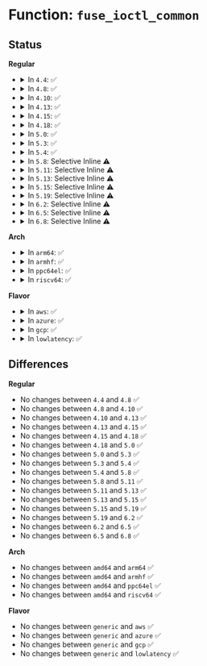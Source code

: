 # Function: <code>fuse_ioctl_common</code>

## Status
<b>Regular</b>
<ul>
<li>
<details>
<summary>In <code>4.4</code>: ✅</summary>

```c
long int fuse_ioctl_common(struct file *file, unsigned int cmd, long unsigned int arg, unsigned int flags);
```

**Collision:** Unique Global

**Inline:** No

**Transformation:** False

**Instances:**

```
In fs/fuse/file.c (ffffffff8131a800)
Location: fs/fuse/file.c:2630
Inline: False
Direct callers:
  - fs/fuse/dir.c:fuse_dir_compat_ioctl
  - fs/fuse/dir.c:fuse_dir_ioctl
  - fs/fuse/file.c:fuse_file_compat_ioctl
  - fs/fuse/file.c:fuse_file_ioctl
```
**Symbols:**

```
ffffffff8131a800-ffffffff8131a872: fuse_ioctl_common (STB_GLOBAL)
```
</details>
</li>
<li>
<details>
<summary>In <code>4.8</code>: ✅</summary>

```c
long int fuse_ioctl_common(struct file *file, unsigned int cmd, long unsigned int arg, unsigned int flags);
```

**Collision:** Unique Global

**Inline:** No

**Transformation:** False

**Instances:**

```
In fs/fuse/file.c (ffffffff8134f2d0)
Location: fs/fuse/file.c:2700
Inline: False
Direct callers:
  - fs/fuse/dir.c:fuse_dir_compat_ioctl
  - fs/fuse/dir.c:fuse_dir_ioctl
  - fs/fuse/file.c:fuse_file_compat_ioctl
  - fs/fuse/file.c:fuse_file_ioctl
```
**Symbols:**

```
ffffffff8134f2d0-ffffffff8134f342: fuse_ioctl_common (STB_GLOBAL)
```
</details>
</li>
<li>
<details>
<summary>In <code>4.10</code>: ✅</summary>

```c
long int fuse_ioctl_common(struct file *file, unsigned int cmd, long unsigned int arg, unsigned int flags);
```

**Collision:** Unique Global

**Inline:** No

**Transformation:** False

**Instances:**

```
In fs/fuse/file.c (ffffffff81364bf0)
Location: fs/fuse/file.c:2675
Inline: False
Direct callers:
  - fs/fuse/dir.c:fuse_dir_compat_ioctl
  - fs/fuse/dir.c:fuse_dir_ioctl
  - fs/fuse/file.c:fuse_file_compat_ioctl
  - fs/fuse/file.c:fuse_file_ioctl
```
**Symbols:**

```
ffffffff81364bf0-ffffffff81364c62: fuse_ioctl_common (STB_GLOBAL)
```
</details>
</li>
<li>
<details>
<summary>In <code>4.13</code>: ✅</summary>

```c
long int fuse_ioctl_common(struct file *file, unsigned int cmd, long unsigned int arg, unsigned int flags);
```

**Collision:** Unique Global

**Inline:** No

**Transformation:** False

**Instances:**

```
In fs/fuse/file.c (ffffffff81379320)
Location: fs/fuse/file.c:2668
Inline: False
Direct callers:
  - fs/fuse/dir.c:fuse_dir_compat_ioctl
  - fs/fuse/dir.c:fuse_dir_ioctl
  - fs/fuse/file.c:fuse_file_compat_ioctl
  - fs/fuse/file.c:fuse_file_ioctl
```
**Symbols:**

```
ffffffff81379320-ffffffff81379390: fuse_ioctl_common (STB_GLOBAL)
```
</details>
</li>
<li>
<details>
<summary>In <code>4.15</code>: ✅</summary>

```c
long int fuse_ioctl_common(struct file *file, unsigned int cmd, long unsigned int arg, unsigned int flags);
```

**Collision:** Unique Global

**Inline:** No

**Transformation:** False

**Instances:**

```
In fs/fuse/file.c (ffffffff8139e1c0)
Location: fs/fuse/file.c:2676
Inline: False
Direct callers:
  - fs/fuse/dir.c:fuse_dir_compat_ioctl
  - fs/fuse/dir.c:fuse_dir_ioctl
  - fs/fuse/file.c:fuse_file_compat_ioctl
  - fs/fuse/file.c:fuse_file_ioctl
```
**Symbols:**

```
ffffffff8139e1c0-ffffffff8139e230: fuse_ioctl_common (STB_GLOBAL)
```
</details>
</li>
<li>
<details>
<summary>In <code>4.18</code>: ✅</summary>

```c
long int fuse_ioctl_common(struct file *file, unsigned int cmd, long unsigned int arg, unsigned int flags);
```

**Collision:** Unique Global

**Inline:** No

**Transformation:** False

**Instances:**

```
In fs/fuse/file.c (ffffffff813cd570)
Location: fs/fuse/file.c:2677
Inline: False
Direct callers:
  - fs/fuse/dir.c:fuse_dir_compat_ioctl
  - fs/fuse/dir.c:fuse_dir_ioctl
  - fs/fuse/file.c:fuse_file_compat_ioctl
  - fs/fuse/file.c:fuse_file_ioctl
```
**Symbols:**

```
ffffffff813cd570-ffffffff813cd5e0: fuse_ioctl_common (STB_GLOBAL)
```
</details>
</li>
<li>
<details>
<summary>In <code>5.0</code>: ✅</summary>

```c
long int fuse_ioctl_common(struct file *file, unsigned int cmd, long unsigned int arg, unsigned int flags);
```

**Collision:** Unique Global

**Inline:** No

**Transformation:** False

**Instances:**

```
In fs/fuse/file.c (ffffffff813e68f0)
Location: fs/fuse/file.c:2691
Inline: False
Direct callers:
  - fs/fuse/dir.c:fuse_dir_compat_ioctl
  - fs/fuse/dir.c:fuse_dir_ioctl
  - fs/fuse/file.c:fuse_file_compat_ioctl
  - fs/fuse/file.c:fuse_file_ioctl
```
**Symbols:**

```
ffffffff813e68f0-ffffffff813e6960: fuse_ioctl_common (STB_GLOBAL)
```
</details>
</li>
<li>
<details>
<summary>In <code>5.3</code>: ✅</summary>

```c
long int fuse_ioctl_common(struct file *file, unsigned int cmd, long unsigned int arg, unsigned int flags);
```

**Collision:** Unique Global

**Inline:** No

**Transformation:** False

**Instances:**

```
In fs/fuse/file.c (ffffffff81412790)
Location: fs/fuse/file.c:2762
Inline: False
Direct callers:
  - fs/fuse/dir.c:fuse_dir_compat_ioctl
  - fs/fuse/dir.c:fuse_dir_ioctl
  - fs/fuse/file.c:fuse_file_compat_ioctl
  - fs/fuse/file.c:fuse_file_ioctl
```
**Symbols:**

```
ffffffff81412790-ffffffff81412800: fuse_ioctl_common (STB_GLOBAL)
```
</details>
</li>
<li>
<details>
<summary>In <code>5.4</code>: ✅</summary>

```c
long int fuse_ioctl_common(struct file *file, unsigned int cmd, long unsigned int arg, unsigned int flags);
```

**Collision:** Unique Global

**Inline:** No

**Transformation:** False

**Instances:**

```
In fs/fuse/file.c (ffffffff8142c5a0)
Location: fs/fuse/file.c:2896
Inline: False
Direct callers:
  - fs/fuse/dir.c:fuse_dir_compat_ioctl
  - fs/fuse/dir.c:fuse_dir_ioctl
  - fs/fuse/file.c:fuse_file_compat_ioctl
  - fs/fuse/file.c:fuse_file_ioctl
```
**Symbols:**

```
ffffffff8142c5a0-ffffffff8142c610: fuse_ioctl_common (STB_GLOBAL)
```
</details>
</li>
<li>
<details>
<summary>In <code>5.8</code>: Selective Inline ⚠️</summary>

```c
long int fuse_ioctl_common(struct file *file, unsigned int cmd, long unsigned int arg, unsigned int flags);
```

**Collision:** Unique Global

**Inline:** Selective

**Transformation:** False

**Instances:**

```
In fs/fuse/file.c (ffffffff81476a95)
Location: fs/fuse/file.c:2922
Inline: True
Inline callers:
  - fs/fuse/file.c:fuse_file_compat_ioctl
  - fs/fuse/file.c:fuse_file_ioctl
Direct callers:
  - fs/fuse/dir.c:fuse_dir_compat_ioctl
  - fs/fuse/dir.c:fuse_dir_ioctl
```
**Symbols:**

```
ffffffff8147c020-ffffffff8147c090: fuse_ioctl_common (STB_GLOBAL)
```
</details>
</li>
<li>
<details>
<summary>In <code>5.11</code>: Selective Inline ⚠️</summary>

```c
long int fuse_ioctl_common(struct file *file, unsigned int cmd, long unsigned int arg, unsigned int flags);
```

**Collision:** Unique Global

**Inline:** Selective

**Transformation:** False

**Instances:**

```
In fs/fuse/file.c (ffffffff814918b3)
Location: fs/fuse/file.c:2969
Inline: True
Inline callers:
  - fs/fuse/file.c:fuse_file_compat_ioctl
  - fs/fuse/file.c:fuse_file_ioctl
Direct callers:
  - fs/fuse/dir.c:fuse_dir_compat_ioctl
  - fs/fuse/dir.c:fuse_dir_ioctl
```
**Symbols:**

```
ffffffff81496f50-ffffffff81496fc2: fuse_ioctl_common (STB_GLOBAL)
```
</details>
</li>
<li>
<details>
<summary>In <code>5.13</code>: Selective Inline ⚠️</summary>

```c
long int fuse_ioctl_common(struct file *file, unsigned int cmd, long unsigned int arg, unsigned int flags);
```

**Collision:** Unique Global

**Inline:** Selective

**Transformation:** False

**Instances:**

```
In fs/fuse/ioctl.c (ffffffff814a1fd3)
Location: fs/fuse/ioctl.c:333
Inline: True
Inline callers:
  - fs/fuse/ioctl.c:fuse_file_compat_ioctl
  - fs/fuse/ioctl.c:fuse_file_ioctl
Direct callers:
  - fs/fuse/dir.c:fuse_dir_compat_ioctl
  - fs/fuse/dir.c:fuse_dir_ioctl
```
**Symbols:**

```
ffffffff814a1ed0-ffffffff814a1f42: fuse_ioctl_common (STB_GLOBAL)
```
</details>
</li>
<li>
<details>
<summary>In <code>5.15</code>: Selective Inline ⚠️</summary>

```c
long int fuse_ioctl_common(struct file *file, unsigned int cmd, long unsigned int arg, unsigned int flags);
```

**Collision:** Unique Global

**Inline:** Selective

**Transformation:** False

**Instances:**

```
In fs/fuse/ioctl.c (ffffffff814fa073)
Location: fs/fuse/ioctl.c:333
Inline: True
Inline callers:
  - fs/fuse/ioctl.c:fuse_file_compat_ioctl
  - fs/fuse/ioctl.c:fuse_file_ioctl
Direct callers:
  - fs/fuse/dir.c:fuse_dir_compat_ioctl
  - fs/fuse/dir.c:fuse_dir_ioctl
```
**Symbols:**

```
ffffffff814f9f70-ffffffff814f9fe2: fuse_ioctl_common (STB_GLOBAL)
```
</details>
</li>
<li>
<details>
<summary>In <code>5.19</code>: Selective Inline ⚠️</summary>

```c
long int fuse_ioctl_common(struct file *file, unsigned int cmd, long unsigned int arg, unsigned int flags);
```

**Collision:** Unique Global

**Inline:** Selective

**Transformation:** False

**Instances:**

```
In fs/fuse/ioctl.c (ffffffff8158a2e5)
Location: fs/fuse/ioctl.c:344
Inline: True
Inline callers:
  - fs/fuse/ioctl.c:fuse_file_compat_ioctl
  - fs/fuse/ioctl.c:fuse_file_ioctl
Direct callers:
  - fs/fuse/dir.c:fuse_dir_compat_ioctl
  - fs/fuse/dir.c:fuse_dir_ioctl
```
**Symbols:**

```
ffffffff8158a1d0-ffffffff8158a24e: fuse_ioctl_common (STB_GLOBAL)
```
</details>
</li>
<li>
<details>
<summary>In <code>6.2</code>: Selective Inline ⚠️</summary>

```c
long int fuse_ioctl_common(struct file *file, unsigned int cmd, long unsigned int arg, unsigned int flags);
```

**Collision:** Unique Global

**Inline:** Selective

**Transformation:** False

**Instances:**

```
In fs/fuse/ioctl.c (ffffffff81630a45)
Location: fs/fuse/ioctl.c:344
Inline: True
Inline callers:
  - fs/fuse/ioctl.c:fuse_file_compat_ioctl
  - fs/fuse/ioctl.c:fuse_file_ioctl
Direct callers:
  - fs/fuse/dir.c:fuse_dir_compat_ioctl
  - fs/fuse/dir.c:fuse_dir_ioctl
```
**Symbols:**

```
ffffffff81630910-ffffffff8163098e: fuse_ioctl_common (STB_GLOBAL)
```
</details>
</li>
<li>
<details>
<summary>In <code>6.5</code>: Selective Inline ⚠️</summary>

```c
long int fuse_ioctl_common(struct file *file, unsigned int cmd, long unsigned int arg, unsigned int flags);
```

**Collision:** Unique Global

**Inline:** Selective

**Transformation:** False

**Instances:**

```
In fs/fuse/ioctl.c (ffffffff81668c75)
Location: fs/fuse/ioctl.c:351
Inline: True
Inline callers:
  - fs/fuse/ioctl.c:fuse_file_compat_ioctl
  - fs/fuse/ioctl.c:fuse_file_ioctl
Direct callers:
  - fs/fuse/dir.c:fuse_dir_compat_ioctl
  - fs/fuse/dir.c:fuse_dir_ioctl
```
**Symbols:**

```
ffffffff81668b30-ffffffff81668bb1: fuse_ioctl_common (STB_GLOBAL)
```
</details>
</li>
<li>
<details>
<summary>In <code>6.8</code>: Selective Inline ⚠️</summary>

```c
long int fuse_ioctl_common(struct file *file, unsigned int cmd, long unsigned int arg, unsigned int flags);
```

**Collision:** Unique Global

**Inline:** Selective

**Transformation:** False

**Instances:**

```
In fs/fuse/ioctl.c (ffffffff816a2f75)
Location: fs/fuse/ioctl.c:351
Inline: True
Inline callers:
  - fs/fuse/ioctl.c:fuse_file_compat_ioctl
  - fs/fuse/ioctl.c:fuse_file_ioctl
Direct callers:
  - fs/fuse/dir.c:fuse_dir_compat_ioctl
  - fs/fuse/dir.c:fuse_dir_ioctl
```
**Symbols:**

```
ffffffff816a2e30-ffffffff816a2eb1: fuse_ioctl_common (STB_GLOBAL)
```
</details>
</li>
</ul>
<b>Arch</b>
<ul>
<li>
<details>
<summary>In <code>arm64</code>: ✅</summary>

```c
long int fuse_ioctl_common(struct file *file, unsigned int cmd, long unsigned int arg, unsigned int flags);
```

**Collision:** Unique Global

**Inline:** No

**Transformation:** False

**Instances:**

```
In fs/fuse/file.c (ffff800010510488)
Location: fs/fuse/file.c:2896
Inline: False
Direct callers:
  - fs/fuse/dir.c:fuse_dir_compat_ioctl
  - fs/fuse/dir.c:fuse_dir_ioctl
  - fs/fuse/file.c:fuse_file_compat_ioctl
  - fs/fuse/file.c:fuse_file_ioctl
```
**Symbols:**

```
ffff800010510488-ffff800010510510: fuse_ioctl_common (STB_GLOBAL)
```
</details>
</li>
<li>
<details>
<summary>In <code>armhf</code>: ✅</summary>

```c
long int fuse_ioctl_common(struct file *file, unsigned int cmd, long unsigned int arg, unsigned int flags);
```

**Collision:** Unique Global

**Inline:** No

**Transformation:** False

**Instances:**

```
In fs/fuse/file.c (c06cbc5c)
Location: fs/fuse/file.c:2896
Inline: False
Direct callers:
  - fs/fuse/dir.c:fuse_dir_compat_ioctl
  - fs/fuse/dir.c:fuse_dir_ioctl
  - fs/fuse/file.c:fuse_file_compat_ioctl
  - fs/fuse/file.c:fuse_file_ioctl
```
**Symbols:**

```
c06cbc5c-c06cbcd0: fuse_ioctl_common (STB_GLOBAL)
```
</details>
</li>
<li>
<details>
<summary>In <code>ppc64el</code>: ✅</summary>

```c
long int fuse_ioctl_common(struct file *file, unsigned int cmd, long unsigned int arg, unsigned int flags);
```

**Collision:** Unique Global

**Inline:** No

**Transformation:** False

**Instances:**

```
In fs/fuse/file.c (c000000000657e00)
Location: fs/fuse/file.c:2896
Inline: False
Direct callers:
  - fs/fuse/dir.c:fuse_dir_compat_ioctl
  - fs/fuse/dir.c:fuse_dir_ioctl
  - fs/fuse/file.c:fuse_file_compat_ioctl
  - fs/fuse/file.c:fuse_file_ioctl
```
**Symbols:**

```
c000000000657e00-c000000000657ee8: fuse_ioctl_common (STB_GLOBAL)
```
</details>
</li>
<li>
<details>
<summary>In <code>riscv64</code>: ✅</summary>

```c
long int fuse_ioctl_common(struct file *file, unsigned int cmd, long unsigned int arg, unsigned int flags);
```

**Collision:** Unique Global

**Inline:** No

**Transformation:** False

**Instances:**

```
In fs/fuse/file.c (ffffffe00037ac80)
Location: fs/fuse/file.c:2896
Inline: False
Direct callers:
  - fs/fuse/dir.c:fuse_dir_compat_ioctl
  - fs/fuse/dir.c:fuse_dir_ioctl
  - fs/fuse/file.c:fuse_file_compat_ioctl
  - fs/fuse/file.c:fuse_file_ioctl
```
**Symbols:**

```
ffffffe00037ac80-ffffffe00037acf0: fuse_ioctl_common (STB_GLOBAL)
```
</details>
</li>
</ul>
<b>Flavor</b>
<ul>
<li>
<details>
<summary>In <code>aws</code>: ✅</summary>

```c
long int fuse_ioctl_common(struct file *file, unsigned int cmd, long unsigned int arg, unsigned int flags);
```

**Collision:** Unique Global

**Inline:** No

**Transformation:** False

**Instances:**

```
In fs/fuse/file.c (ffffffff81424b80)
Location: fs/fuse/file.c:2896
Inline: False
Direct callers:
  - fs/fuse/dir.c:fuse_dir_compat_ioctl
  - fs/fuse/dir.c:fuse_dir_ioctl
  - fs/fuse/file.c:fuse_file_compat_ioctl
  - fs/fuse/file.c:fuse_file_ioctl
```
**Symbols:**

```
ffffffff81424b80-ffffffff81424bf0: fuse_ioctl_common (STB_GLOBAL)
```
</details>
</li>
<li>
<details>
<summary>In <code>azure</code>: ✅</summary>

```c
long int fuse_ioctl_common(struct file *file, unsigned int cmd, long unsigned int arg, unsigned int flags);
```

**Collision:** Unique Global

**Inline:** No

**Transformation:** False

**Instances:**

```
In fs/fuse/file.c (ffffffff81415600)
Location: fs/fuse/file.c:2896
Inline: False
Direct callers:
  - fs/fuse/dir.c:fuse_dir_compat_ioctl
  - fs/fuse/dir.c:fuse_dir_ioctl
  - fs/fuse/file.c:fuse_file_compat_ioctl
  - fs/fuse/file.c:fuse_file_ioctl
```
**Symbols:**

```
ffffffff81415600-ffffffff81415670: fuse_ioctl_common (STB_GLOBAL)
```
</details>
</li>
<li>
<details>
<summary>In <code>gcp</code>: ✅</summary>

```c
long int fuse_ioctl_common(struct file *file, unsigned int cmd, long unsigned int arg, unsigned int flags);
```

**Collision:** Unique Global

**Inline:** No

**Transformation:** False

**Instances:**

```
In fs/fuse/file.c (ffffffff81420d20)
Location: fs/fuse/file.c:2896
Inline: False
Direct callers:
  - fs/fuse/dir.c:fuse_dir_compat_ioctl
  - fs/fuse/dir.c:fuse_dir_ioctl
  - fs/fuse/file.c:fuse_file_compat_ioctl
  - fs/fuse/file.c:fuse_file_ioctl
```
**Symbols:**

```
ffffffff81420d20-ffffffff81420d90: fuse_ioctl_common (STB_GLOBAL)
```
</details>
</li>
<li>
<details>
<summary>In <code>lowlatency</code>: ✅</summary>

```c
long int fuse_ioctl_common(struct file *file, unsigned int cmd, long unsigned int arg, unsigned int flags);
```

**Collision:** Unique Global

**Inline:** No

**Transformation:** False

**Instances:**

```
In fs/fuse/file.c (ffffffff81437b30)
Location: fs/fuse/file.c:2896
Inline: False
Direct callers:
  - fs/fuse/dir.c:fuse_dir_compat_ioctl
  - fs/fuse/dir.c:fuse_dir_ioctl
  - fs/fuse/file.c:fuse_file_compat_ioctl
  - fs/fuse/file.c:fuse_file_ioctl
```
**Symbols:**

```
ffffffff81437b30-ffffffff81437ba0: fuse_ioctl_common (STB_GLOBAL)
```
</details>
</li>
</ul>

## Differences
<b>Regular</b>
<ul>
<li>
No changes between <code>4.4</code> and <code>4.8</code> ✅
</li>
<li>
No changes between <code>4.8</code> and <code>4.10</code> ✅
</li>
<li>
No changes between <code>4.10</code> and <code>4.13</code> ✅
</li>
<li>
No changes between <code>4.13</code> and <code>4.15</code> ✅
</li>
<li>
No changes between <code>4.15</code> and <code>4.18</code> ✅
</li>
<li>
No changes between <code>4.18</code> and <code>5.0</code> ✅
</li>
<li>
No changes between <code>5.0</code> and <code>5.3</code> ✅
</li>
<li>
No changes between <code>5.3</code> and <code>5.4</code> ✅
</li>
<li>
No changes between <code>5.4</code> and <code>5.8</code> ✅
</li>
<li>
No changes between <code>5.8</code> and <code>5.11</code> ✅
</li>
<li>
No changes between <code>5.11</code> and <code>5.13</code> ✅
</li>
<li>
No changes between <code>5.13</code> and <code>5.15</code> ✅
</li>
<li>
No changes between <code>5.15</code> and <code>5.19</code> ✅
</li>
<li>
No changes between <code>5.19</code> and <code>6.2</code> ✅
</li>
<li>
No changes between <code>6.2</code> and <code>6.5</code> ✅
</li>
<li>
No changes between <code>6.5</code> and <code>6.8</code> ✅
</li>
</ul>
<b>Arch</b>
<ul>
<li>
No changes between <code>amd64</code> and <code>arm64</code> ✅
</li>
<li>
No changes between <code>amd64</code> and <code>armhf</code> ✅
</li>
<li>
No changes between <code>amd64</code> and <code>ppc64el</code> ✅
</li>
<li>
No changes between <code>amd64</code> and <code>riscv64</code> ✅
</li>
</ul>
<b>Flavor</b>
<ul>
<li>
No changes between <code>generic</code> and <code>aws</code> ✅
</li>
<li>
No changes between <code>generic</code> and <code>azure</code> ✅
</li>
<li>
No changes between <code>generic</code> and <code>gcp</code> ✅
</li>
<li>
No changes between <code>generic</code> and <code>lowlatency</code> ✅
</li>
</ul>
